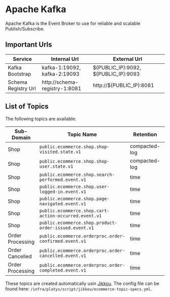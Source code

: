 # Apache Kafka

Apache Kafka is the Event Broker to use for reliable and scalable Publish/Subscribe. 

## Important Urls

Service | Internal Url | External Url
------------- | -------------| -------------
Kafka Bootstrap | kafka-1:19092, kafka-2:19093 | ${PUBLIC_IP}:9092, ${PUBLIC_IP}:9093 
Schema Registry Url | http://schema-registry-1:8081 | http://${PUBLIC_IP}:8081

## List of Topics

The following topics are available:

Sub-Domain  | Topic Name | Retention | Avro Schema |
------------- | -------------| -------------| -------------
Shop  | `public.ecommerce.shop.shop-visited.state.v1` |  compacted-log | `ShopVisitedState.avsc`
Shop  | `public.ecommerce.shop.shop-user.state.v1` |  compacted-log | `ShopUserState.avsc`
Shop  | `public.ecommerce.shop.search-performed.event.v1` |  time | `ShopSearchPerformedEvent.avsc`
Shop  | `public.ecommerce.shop.user-logged-in.event.v1` |  time | `ShopUserLoggedInEvent.avsc`
Shop  | `public.ecommerce.shop.page-navigated.event.v1` |  time | `ShopPageNavigatedEvent.avsc`
Shop  | `public.ecommerce.shop.cart-action-occurred.event.v1` |  time | `ShopCartActionOccurredEvent.avsc`
Shop  | `public.ecommerce.shop.product-order-issued.event.v1` |  time | `ShopProductOrderIssuedEvent.avsc`
Order Processing  | `public.ecommerce.orderproc.order-confirmed.event.v1` |  time | `OrderConfirmedEvent.avsc`
Order Cancelled  | `public.ecommerce.orderproc.order-cancelled.event.v1` |  time | `OrderCancelledEvent.avsc`
Order Processing  | `public.ecommerce.orderproc.order-completed.event.v1` |  time | `OrderCompletedEvent.avsc`


These topics are created automatically usin [Jikkou](https://github.com/streamthoughts/jikkou). The config file can be found here: `/infra/platys/script/jikkou/ecommerce-topic-specs.yml`.

